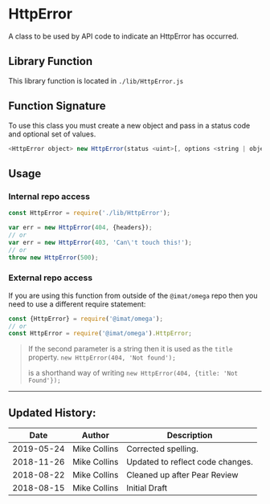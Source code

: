 # HttpError

A class to be used by API code to indicate an HttpError has occurred.

## Library Function

This library function is located in `./lib/HttpError.js`

## Function Signature

To use this class you must create a new object and pass in a status code and optional set of values.

```js
<HttpError object> new HttpError(status <uint>[, options <string | object>]);
```

## Usage

### Internal repo access

```js
const HttpError = require('./lib/HttpError');

var err = new HttpError(404, {headers});
// or
var err = new HttpError(403, 'Can\'t touch this!');
// or
throw new HttpError(500);
```

### External repo access

If you are using this function from outside of the `@imat/omega` repo then you need to use a different require statement:

```js
const {HttpError} = require('@imat/omega');
// or
const HttpError = require('@imat/omega').HttpError;
```

> If the second parameter is a string then it is used as the `title` property.
> `new HttpError(404, 'Not found');`
>
> is a shorthand way of writing
> `new HttpError(404, {title: 'Not Found'});`

---

## Updated History:

| Date | Author | Description |
| --- | --- | --- |
| 2019-05-24 | Mike Collins | Corrected spelling. |
| 2018-11-26 | Mike Collins | Updated to reflect code changes. |
| 2018-08-22 | Mike Collins | Cleaned up after Pear Review |
| 2018-08-15 | Mike Collins | Initial Draft |
